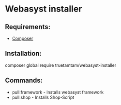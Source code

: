 # Webasyst installer

## Requirements:
* [Composer](https://getcomposer.org/)

## Installation:
composer global require truetamtam/webasyst-installer

## Commands:
* pull:framework - Installs webasyst framework
* pull:shop - Installs Shop-Script